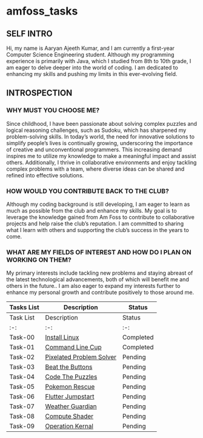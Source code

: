 # amfoss_tasks
## SELF INTRO

Hi, my name is Aaryan Ajeeth Kumar, and I am currently a first-year Computer Science Engineering student. Although my programming experience is primarily with Java, which I studied from 8th to 10th grade, I am eager to delve deeper into the world of coding. I am dedicated to enhancing my skills and pushing my limits in this ever-evolving field.

## INTROSPECTION

### WHY MUST YOU CHOOSE ME?
Since childhood, I have been passionate about solving complex puzzles and logical reasoning challenges, such as Sudoku, which has sharpened my problem-solving skills. In today’s world, the need for innovative solutions to simplify people’s lives is continually growing, underscoring the importance of creative and unconventional programmers. This increasing demand inspires me to utilize my knowledge to make a meaningful impact and assist others. Additionally, I thrive in collaborative environments and enjoy tackling complex problems with a team, where diverse ideas can be shared and refined into effective solutions.

### HOW WOULD YOU CONTRIBUTE BACK TO THE CLUB?

Although my coding background is still developing, I am eager to learn as much as possible from the club and enhance my skills. My goal is to leverage the knowledge gained from Am Foss to contribute to collaborative projects and help raise the club’s reputation. I am committed to sharing what I learn with others and supporting the club’s success in the years to come.

### WHAT ARE MY FIELDS OF INTEREST AND HOW DO I PLAN ON WORKING ON THEM?
My primary interests include tackling new problems and staying abreast of the latest technological advancements, both of which will benefit me and others in the future.. I am also eager to expand my interests further to enhance my personal growth and contribute positively to those around me.


**Tasks List**|**Description**|**Status**
--------------|---------------|---------------
| Task List | Description | Status |
| :-:       | :-:         | :-:    |
| Task-00   | [Install Linux](https://github.com/ThePiR0/amfoss-tasks/tree/main/task-00)| Completed |
| Task-01   | [Command Line Cup](https://github.com/ThePiR0/amfoss-tasks/tree/main/Task-1) | Completed |
| Task-02   | [Pixelated Problem Solver](-)| Pending|
| Task-03   | [Beat the Buttons](-) | Pending|
| Task-04   | [Code The Puzzles](-)| Pending|
| Task-05   | [Pokemon Rescue](-)| Pending|
| Task-06   | [Flutter Jumpstart](-)| Pending|
| Task-07   | [Weather Guardian](-)| Pending|
| Task-08   | [Compute Shader](-)| Pending|
| Task-09   | [Operation Kernal](-)| Pending|

